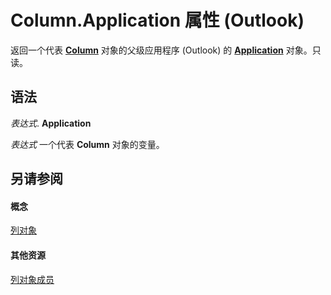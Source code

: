 
# Column.Application 属性 (Outlook)

返回一个代表  **[Column](b7eb6916-2d80-57c3-2077-47a2a4c73185.md)** 对象的父级应用程序 (Outlook) 的 **[Application](797003e7-ecd1-eccb-eaaf-32d6ddde8348.md)** 对象。只读。


## 语法

 _表达式_. **Application**

 _表达式_ 一个代表 **Column** 对象的变量。


## 另请参阅


#### 概念


[列对象](b7eb6916-2d80-57c3-2077-47a2a4c73185.md)
#### 其他资源


[列对象成员](c9b724b2-49e3-8cd5-95c7-0e4ea423df46.md)